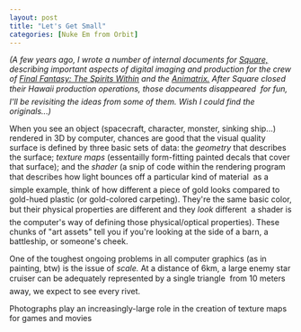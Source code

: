 ```yaml
---
layout: post
title: "Let's Get Small"
categories: [Nuke Em from Orbit]
---
```

<i>(A few years ago, I wrote a number of internal documents for <a href="http://www.squaresoft.com/" target="_blank">Square,</a> describing important aspects of digital imaging and production for the crew of <a href="http://www.imdb.com/title/tt0173840/" target="_blank"><u>Final Fantasy: The Spirits Within</u></a> and the <a href="http://www.intothematrix.com/" target="_blank"><u>Animatrix.</u></a> After Square closed their Hawaii production operations, those documents disappeared &#151; for fun, I'll be revisiting the ideas from some of them. Wish I could find the originals...)</i>

When you see an object (spacecraft, character, monster, sinking ship...) rendered in 3D by computer, chances are good that the visual quality surface is defined by three basic sets of data: the <i>geometry</i> that describes the surface; <i>texture maps</i> (essentailly form-fitting painted decals that cover that surface); and the <i>shader</i> (a snip of code within the rendering program that describes how light bounces off a particular kind of material &#151; as a simple example, think of how different a piece of gold looks compared to gold-hued plastic (or gold-colored carpeting). They're the same basic color, but their physical properties are different and they <i>look</i> different &#151; a shader is the computer's way of defining those physical/optical properties). These chunks of "art assets" tell you if you're looking at the side of a barn, a battleship, or someone's cheek.

<!--more-->
One of the toughest ongoing problems in all computer graphics (as in painting, btw) is the issue of <i>scale.</i> At a distance of 6km, a large enemy star cruiser can be adequately represented by a single triangle &#151; from 10 meters away, we expect to see every rivet. 

Photographs play an increasingly-large role in the creation of texture maps for games and movies
